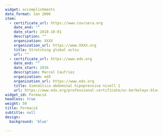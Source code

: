 ```yaml
---
widget: accomplishments
date_format: Jan 2006
item:
  - certificate_url: https://www.coursera.org
    date_end: ""
    date_start: 2018-10-01
    description: ""
    organization: XXXX
    organization_url: https://www.XXXX.org
    title: Stretching global actiu
    url: ""
  - certificate_url: https://www.edx.org
    date_end: ""
    date_start: 2016
    description: Marcel Caufriez
    organization: edX
    organization_url: https://www.edx.org
    title: Gimnàstica abdominal hipopressiva nivell 1
    url: https://www.edx.org/professional-certificate/uc-berkeleyx-blockchain-fundamentals
widget_id: Formació
headless: true
weight: 50
title: Formació
subtitle: null
design:
  background: 'blue'
  
---
```

